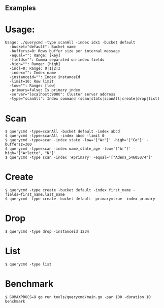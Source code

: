 ## Examples

# Usage:
    Usage: ./querycmd -type scanAll -index idx1 -bucket default
      -bucket="default": Bucket name
      -buffersz=0: Rows buffer size per internal message
      -equal="": Range: [key]
      -fields="": Comma separated on-index fields
      -high="": Range: [high]
      -incl=0: Range: 0|1|2|3
      -index="": Index name
      -instanceid="": Index instanceId
      -limit=10: Row limit
      -low="": Range: [low]
      -primary=false: Is primary index
      -server="localhost:9000": Cluster server address
      -type="scanAll": Index command (scan|stats|scanAll|create|drop|list)

# Scan
    $ querycmd -type=scanAll -bucket default -index abcd
    $ querycmd -type=scanAll -index abcd -limit 0
    $ querycmd -type=scan -index state -low='["Ar"]' -high='["Co"]' -buffersz=300
    $ querycmd -type=scan -index name_state_age -low='["Ar"]' -high='["Arlette", "N"]'
    $ querycmd -type scan -index '#primary' -equal='["Adena_54605074"]'

# Create
    $ querycmd -type create -bucket default -index first_name -fields=first_name,last_name
    $ querycmd -type create -bucket default -primary=true -index primary

# Drop
    $ querycmd -type drop -instanceid 1234

# List
    $ querycmd -type list

# Benchmark
    $ GOMAXPROCS=8 go run tools/querycmd/main.go -par 100 -duration 10 benchmark

